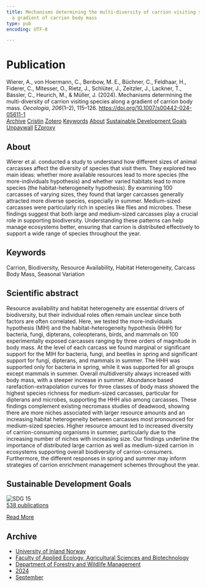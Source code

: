 ```yaml
---
title: Mechanisms determining the multi-diversity of carrion visiting species along
  a gradient of carrion body mass
type: pub
encoding: UTF-8

---
```

<h1>Publication</h1>
<article id="csl-bib-container-RTSY9Y6D" class="csl-bib-container">
  <div class="csl-bib-body"> <div class="csl-entry">Wierer, A., von Hoermann, C., Benbow, M. E., Büchner, C., Feldhaar, H., Fiderer, C., Mitesser, O., Rietz, J., Schlüter, J., Zeitzler, J., Lackner, T., Bässler, C., Heurich, M., &#38; Müller, J. (2024). Mechanisms determining the multi-diversity of carrion visiting species along a gradient of carrion body mass. <i>Oecologia</i>, <i>206</i>(1–2), 115–126. <a href="https://doi.org/10.1007/s00442-024-05611-1">https://doi.org/10.1007/s00442-024-05611-1</a></div> </div>
  <div class="csl-bib-buttons">
    <a href="#taxonomy-article-RTSY9Y6D" alt="archive" class="csl-bib-button">Archive</a>
    <a href="https://app.cristin.no/results/show.jsf?id=2300388" alt="Cristin" class="csl-bib-button">Cristin</a>
    <a href="http://zotero.org/groups/5881554/items/RTSY9Y6D" alt="Zotero" class="csl-bib-button">Zotero</a>
    <a href="#keywords-article-RTSY9Y6D" alt="keywords" class="csl-bib-button">Keywords</a>
    <a href="#about-article-RTSY9Y6D" alt="about_pub" class="csl-bib-button">About</a>
    <a href="#sdg-article-RTSY9Y6D" alt="sdg" class="csl-bib-button">Sustainable Development Goals</a>
    <a href="https://doi.org/10.1007/s00442-024-05611-1" alt="Unpaywall" class="csl-bib-button">Unpaywall</a>
    <a href="https://doi.org/10.1007/s00442-024-05611-1" alt="EZproxy" class="csl-bib-button">EZproxy</a>
  </div>
  <div id="csl-bib-meta-container-RTSY9Y6D"></div>
</article>
<div id="csl-bib-meta-RTSY9Y6D" class="csl-bib-meta">
  <article id="about-article-RTSY9Y6D" class="about_pub-article">
    <h1>About</h1>
    Wierer et al. conducted a study to understand how different sizes of animal carcasses affect the diversity of species that visit them. They explored two main ideas: whether more available resources lead to more species (the more-individuals hypothesis) and whether varied habitats lead to more species (the habitat-heterogeneity hypothesis). By examining 100 carcasses of varying sizes, they found that larger carcasses generally attracted more diverse species, especially in summer. Medium-sized carcasses were particularly rich in species like flies and microbes. These findings suggest that both large and medium-sized carcasses play a crucial role in supporting biodiversity. Understanding these patterns can help manage ecosystems better, ensuring that carrion is distributed effectively to support a wide range of species throughout the year.
  </article>
  <article id="keywords-article-RTSY9Y6D" class="keywords-article">
    <h1>Keywords</h1>
    Carrion, Biodiversity, Resource Availability, Habitat Heterogeneity, Carcass Body Mass, Seasonal Variation
  </article>
  <article id="abstract-article-RTSY9Y6D" class="abstract-article">
    <h1>Scientific abstract</h1>
    Resource availability and habitat heterogeneity are essential drivers of biodiversity, but their individual roles often remain unclear since both factors are often correlated. Here, we tested the more-individuals hypothesis (MIH) and the habitat-heterogeneity hypothesis (HHH) for bacteria, fungi, dipterans, coleopterans, birds, and mammals on 100 experimentally exposed carcasses ranging by three orders of magnitude in body mass. At the level of each carcass we found marginal or significant support for the MIH for bacteria, fungi, and beetles in spring and significant support for fungi, dipterans, and mammals in summer. The HHH was supported only for bacteria in spring, while it was supported for all groups except mammals in summer. Overall multidiversity always increased with body mass, with a steeper increase in summer. Abundance based rarefaction-extrapolation curves for three classes of body mass showed the highest species richness for medium-sized carcasses, particular for dipterans and microbes, supporting the HHH also among carcasses. These findings complement existing necromass studies of deadwood, showing there are more niches associated with larger resource amounts and an increasing habitat heterogeneity between carcasses most pronounced for medium-sized species. Higher resource amount led to increased diversity of carrion-consuming organisms in summer, particularly due to the increasing number of niches with increasing size. Our findings underline the importance of distributed large carrion as well as medium-sized carrion in ecosystems supporting overall biodiversity of carrion-consumers. Furthermore, the different responses in spring and summer may inform strategies of carrion enrichment management schemes throughout the year.
  </article>
  <article id="sdg-article-RTSY9Y6D" class="sdg-article">
    <h1>Sustainable Development Goals</h1>
    <div class="sdg-container"><div id="sdg15" class="sdg">
        <img src="{{< params subfolder >}}images/sdg/sdg15_en.png" class="image" alt="SDG 15">
        <div class="sdg-overlay">
          <a href="{{< params subfolder >}}en/archive/?sdg=15#archive" class="sdg-publication-count"><span>538</span> publications</a>
          <p><a href="https://sdgs.un.org/goals/goal15" class="sdg-read-more">Read More</a></p>
        </div>
      </div></div>
  </article>
  <article id="taxonomy-article-RTSY9Y6D" class="taxonomy-article">
    <h1>Archive</h1>
    <ul>
      <li><a href="{{< params subfolder >}}en/archive/?key=3DCRN523">University of Inland Norway</a></li>
      <li><a href="{{< params subfolder >}}en/archive/?key=T77LXH6D">Faculty of Applied Ecology, Agricultural Sciences and Biotechnology</a></li>
      <li><a href="{{< params subfolder >}}en/archive/?key=7TRARPE3">Department of Forestry and Wildlife Management</a></li>
      <li><a href="{{< params subfolder >}}en/archive/?key=A4XX8HDP">2024</a></li>
      <li><a href="{{< params subfolder >}}en/archive/?key=9KU2PNPH">September</a></li>
    </ul>
  </article>
</div>
